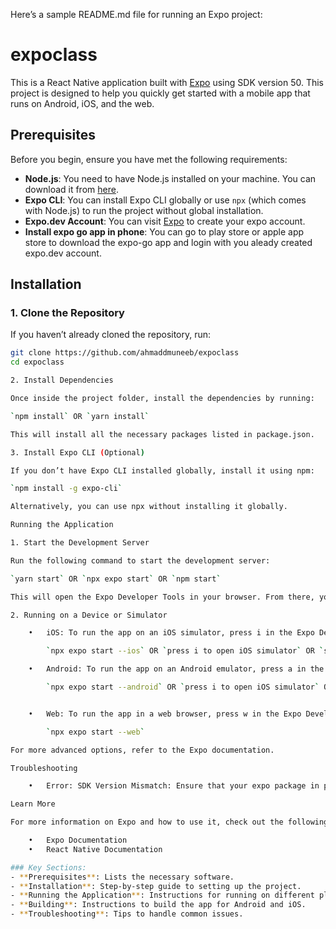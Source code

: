 Here’s a sample README.md file for running an Expo project:

# expoclass

This is a React Native application built with [Expo](https://expo.dev/) using SDK version 50. This project is designed to help you quickly get started with a mobile app that runs on Android, iOS, and the web.

## Prerequisites

Before you begin, ensure you have met the following requirements:

- **Node.js**: You need to have Node.js installed on your machine. You can download it from [here](https://nodejs.org/).
- **Expo CLI**: You can install Expo CLI globally or use `npx` (which comes with Node.js) to run the project without global installation.
- **Expo.dev Account**: You can visit [Expo](https://expo.dev/) to create your expo account.
- **Install expo go app in phone**: You can go to play store or apple app store to download the expo-go app and login with you aleady created expo.dev account.

## Installation

### 1. Clone the Repository

If you haven’t already cloned the repository, run:

```bash
git clone https://github.com/ahmaddmuneeb/expoclass
cd expoclass

2. Install Dependencies

Once inside the project folder, install the dependencies by running:

`npm install` OR `yarn install`

This will install all the necessary packages listed in package.json.

3. Install Expo CLI (Optional)

If you don’t have Expo CLI installed globally, install it using npm:

`npm install -g expo-cli`

Alternatively, you can use npx without installing it globally.

Running the Application

1. Start the Development Server

Run the following command to start the development server:

`yarn start` OR `npx expo start` OR `npm start`

This will open the Expo Developer Tools in your browser. From there, you can run the app on your desired platform.

2. Running on a Device or Simulator

	•	iOS: To run the app on an iOS simulator, press i in the Expo Developer Tools or run:

        `npx expo start --ios` OR `press i to open iOS simulator` OR `scan QR code in expo app to run the code`

	•	Android: To run the app on an Android emulator, press a in the Expo Developer Tools or run:

        `npx expo start --android` OR `press i to open iOS simulator` OR `scan QR code in expo app to run the code`


	•	Web: To run the app in a web browser, press w in the Expo Developer Tools or run:

        `npx expo start --web`

For more advanced options, refer to the Expo documentation.

Troubleshooting

	•	Error: SDK Version Mismatch: Ensure that your expo package in package.json matches the required SDK     version (e.g., SDK 50).

Learn More

For more information on Expo and how to use it, check out the following resources:

	•	Expo Documentation
	•	React Native Documentation

### Key Sections:
- **Prerequisites**: Lists the necessary software.
- **Installation**: Step-by-step guide to setting up the project.
- **Running the Application**: Instructions for running on different platforms.
- **Building**: Instructions to build the app for Android and iOS.
- **Troubleshooting**: Tips to handle common issues.